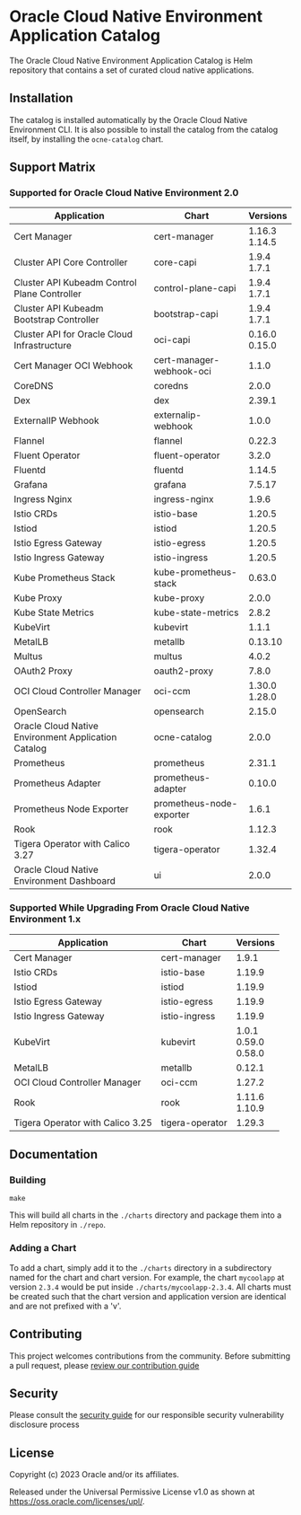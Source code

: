 # Oracle Cloud Native Environment Application Catalog

The Oracle Cloud Native Environment Application Catalog is Helm repository
that contains a set of curated cloud native applications.

## Installation

The catalog is installed automatically by the Oracle Cloud Native Environment
CLI.  It is also possible to install the catalog from the catalog itself, by
installing the `ocne-catalog` chart.

## Support Matrix

### Supported for Oracle Cloud Native Environment 2.0

| Application                                         | Chart                    | Versions         |
|-----------------------------------------------------|--------------------------|------------------|
| Cert Manager                                        | cert-manager             | 1.16.3<br>1.14.5 |
| Cluster API Core Controller                         | core-capi                | 1.9.4<br>1.7.1   |
| Cluster API Kubeadm Control Plane Controller        | control-plane-capi       | 1.9.4<br>1.7.1   |
| Cluster API Kubeadm Bootstrap Controller            | bootstrap-capi           | 1.9.4<br>1.7.1   |
| Cluster API for Oracle Cloud Infrastructure         | oci-capi                 | 0.16.0<br>0.15.0 |
| Cert Manager OCI Webhook                            | cert-manager-webhook-oci | 1.1.0            |
| CoreDNS                                             | coredns                  | 2.0.0            |
| Dex                                                 | dex                      | 2.39.1           |
| ExternalIP Webhook                                  | externalip-webhook       | 1.0.0            |
| Flannel                                             | flannel                  | 0.22.3           |
| Fluent Operator                                     | fluent-operator          | 3.2.0            |
| Fluentd                                             | fluentd                  | 1.14.5           |
| Grafana                                             | grafana                  | 7.5.17           |
| Ingress Nginx                                       | ingress-nginx            | 1.9.6            |
| Istio CRDs                                          | istio-base               | 1.20.5           |
| Istiod                                              | istiod                   | 1.20.5           |
| Istio Egress Gateway                                | istio-egress             | 1.20.5           |
| Istio Ingress Gateway                               | istio-ingress            | 1.20.5           |
| Kube Prometheus Stack                               | kube-prometheus-stack    | 0.63.0           |
| Kube Proxy                                          | kube-proxy               | 2.0.0            |
| Kube State Metrics                                  | kube-state-metrics       | 2.8.2            |
| KubeVirt                                            | kubevirt                 | 1.1.1            |
| MetalLB                                             | metallb                  | 0.13.10          |
| Multus                                              | multus                   | 4.0.2            |
| OAuth2 Proxy                                        | oauth2-proxy             | 7.8.0            |
| OCI Cloud Controller Manager                        | oci-ccm                  | 1.30.0<br>1.28.0 |
| OpenSearch                                          | opensearch               | 2.15.0           |
| Oracle Cloud Native Environment Application Catalog | ocne-catalog             | 2.0.0            |
| Prometheus                                          | prometheus               | 2.31.1           |
| Prometheus Adapter                                  | prometheus-adapter       | 0.10.0           |
| Prometheus Node Exporter                            | prometheus-node-exporter | 1.6.1            |
| Rook                                                | rook                     | 1.12.3           |
| Tigera Operator with Calico 3.27                    | tigera-operator          | 1.32.4           |
| Oracle Cloud Native Environment Dashboard           | ui                       | 2.0.0            |

### Supported While Upgrading From Oracle Cloud Native Environment 1.x

| Application | Chart | Versions |
|-------------|-------|----------|
| Cert Manager | cert-manager | 1.9.1 |
| Istio CRDs | istio-base | 1.19.9 |
| Istiod | istiod | 1.19.9 |
| Istio Egress Gateway | istio-egress | 1.19.9 |
| Istio Ingress Gateway | istio-ingress | 1.19.9 |
| KubeVirt | kubevirt | 1.0.1<br>0.59.0<br>0.58.0 |
| MetalLB | metallb | 0.12.1 |
| OCI Cloud Controller Manager | oci-ccm | 1.27.2 |
| Rook | rook | 1.11.6<br>1.10.9 |
| Tigera Operator with Calico 3.25 | tigera-operator | 1.29.3 |

## Documentation

### Building

```
make
```

This will build all charts in the `./charts` directory and package them into
a Helm repository in `./repo`.

### Adding a Chart

To add a chart, simply add it to the `./charts` directory in a subdirectory
named for the chart and chart version.  For example, the chart `mycoolapp` at
version `2.3.4` would be put inside `./charts/mycoolapp-2.3.4`.  All charts
must be created such that the chart version and application version are
identical and are not prefixed with a 'v'.

## Contributing


This project welcomes contributions from the community. Before submitting a pull request, please [review our contribution guide](./CONTRIBUTING.md)

## Security

Please consult the [security guide](./SECURITY.md) for our responsible security vulnerability disclosure process

## License

Copyright (c) 2023 Oracle and/or its affiliates.

Released under the Universal Permissive License v1.0 as shown at
<https://oss.oracle.com/licenses/upl/>.

